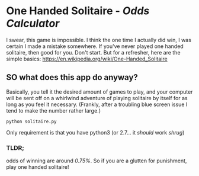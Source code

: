 # One Handed Solitaire - _Odds Calculator_

I swear, this game is impossible. I think the one time I actually did win, I was certain I made a mistake somewhere. If you've never played one handed solitaire, then good for you. Don't start. But for a refresher, here are the simple basics: https://en.wikipedia.org/wiki/One-Handed_Solitaire

## SO what does this app do anyway? 
Basically, you tell it the desired amount of games to play, and your computer will be sent off on a whirlwind adventure of playing solitaire by itself for as long as you feel it necessary. (Frankly, after a troubling blue screen issue I tend to make the number rather large.)

```
python solitaire.py
```

Only requirement is that you have python3 (or 2.7... it _should_ work *shrug*)
### TLDR; 

odds of winning are around *0.75%*. So if you are a glutten for punishment, play one handed solitaire!
